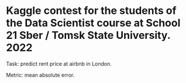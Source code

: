 ﻿# Kaggle contest for the students of the Data Scientist course at School 21 Sber / Tomsk State University. 2022

Task: predict rent price at airbnb in London.

Metric: mean absolute error.